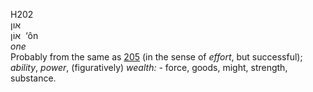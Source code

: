 H202  
און  
אוֹן ‎ ‘ôn  
*one*  
Probably from the same as [205](h0205) (in the sense of *effort*, but
successful); *ability*, *power*, (figuratively) *wealth: -* force,
goods, might, strength, substance.  
